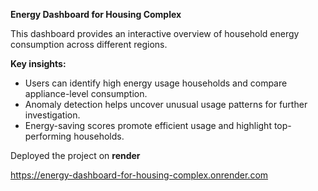 **Energy Dashboard for Housing Complex**

This dashboard provides an interactive overview of household energy consumption across different regions.

**Key insights:**
- Users can identify high energy usage households and compare appliance-level consumption.
- Anomaly detection helps uncover unusual usage patterns for further investigation.
- Energy-saving scores promote efficient usage and highlight top-performing households.

Deployed the project on **render**

https://energy-dashboard-for-housing-complex.onrender.com
